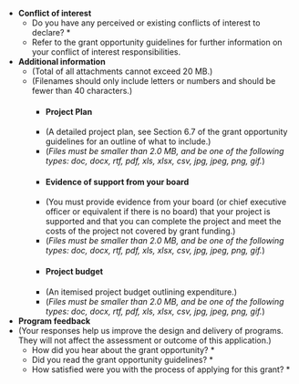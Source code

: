 - **Conflict of interest**
	- Do you have any perceived or existing conflicts of interest to declare? *
	- Refer to the grant opportunity guidelines for further information on your conflict of interest responsibilities.
- **Additional information**
	- (Total of all attachments cannot exceed 20 MB.)
	- (Filenames should only include letters or numbers and should be fewer than 40 characters.)
		- #### Project Plan
		- (A detailed project plan, see Section 6.7 of the grant opportunity guidelines for an outline of what to include.)
		- (*Files must be smaller than 2.0 MB, and be one of the following types: doc, docx, rtf, pdf, xls, xlsx, csv, jpg, jpeg, png, gif.*)
		- #### Evidence of support from your board
		- (You must provide evidence from your board (or chief executive officer or equivalent if there is no board) that your project is supported and that you can complete the project and meet the costs of the project not covered by grant funding.)
		- (*Files must be smaller than 2.0 MB, and be one of the following types: doc, docx, rtf, pdf, xls, xlsx, csv, jpg, jpeg, png, gif.*)
		- #### Project budget
		- (An itemised project budget outlining expenditure.)
		- (*Files must be smaller than 2.0 MB, and be one of the following types: doc, docx, rtf, pdf, xls, xlsx, csv, jpg, jpeg, png, gif.*)
- **Program feedback**
- (Your responses help us improve the design and delivery of programs. They will not affect the assessment or outcome of this application.)
	- How did you hear about the grant opportunity? *
	- Did you read the grant opportunity guidelines? *
	- How satisfied were you with the process of applying for this grant? *